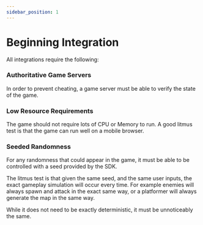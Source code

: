 ```yaml
---
sidebar_position: 1
---
```


# Beginning Integration

All integrations require the following:

### Authoritative Game Servers

In order to prevent cheating, a game server must be able to verify the state of the game.

### Low Resource Requirements

The game should not require lots of CPU or Memory to run. A good litmus test is that the game can run well on a mobile browser.

### Seeded Randomness

For any randomness that could appear in the game, it must be able to be controlled with a seed provided by the SDK.

The litmus test is that given the same seed, and the same user inputs, the exact gameplay simulation will occur every time. For example enemies will always spawn and attack in the exact same way, or a platformer will always generate the map in the same way.

While it does not need to be exactly deterministic, it must be unnoticeably the same.
